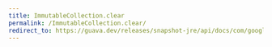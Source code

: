 ```yaml
---
title: ImmutableCollection.clear
permalink: /ImmutableCollection.clear/
redirect_to: https://guava.dev/releases/snapshot-jre/api/docs/com/google/common/collect/ImmutableCollection.html#clear--
---
```

